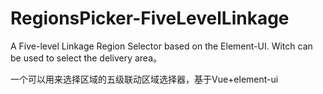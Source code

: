 # RegionsPicker-FiveLevelLinkage
A Five-level Linkage Region Selector based on the Element-UI. Witch can be used to select the delivery area。

一个可以用来选择区域的五级联动区域选择器，基于Vue+element-ui
